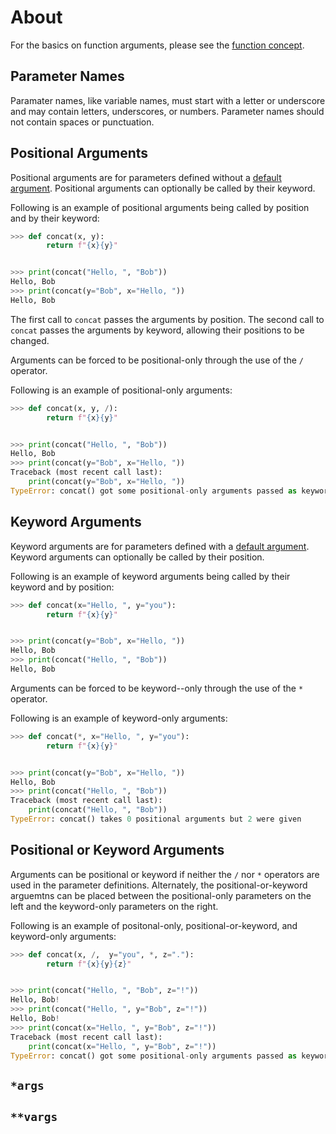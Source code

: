 # About

For the basics on function arguments, please see the [function concept][function concept].

## Parameter Names

Paramater names, like variable names, must start with a letter or underscore and may contain letters, underscores, or numbers.
Parameter names should not contain spaces or punctuation.

## Positional Arguments

Positional arguments are for parameters defined without a [default argument][default arguments].
Positional arguments can optionally be called by their keyword.

Following is an example of positional arguments being called by position and by their keyword:

```python
>>> def concat(x, y):
        return f"{x}{y}"


>>> print(concat("Hello, ", "Bob"))
Hello, Bob
>>> print(concat(y="Bob", x="Hello, "))
Hello, Bob

```

The first call to `concat` passes the arguments by position.
The second call to `concat` passes the arguments by keyword, allowing their positions to be changed.

Arguments can be forced to be positional-only through the use of the `/` operator.

Following is an example of positional-only arguments:

```python
>>> def concat(x, y, /):
        return f"{x}{y}"


>>> print(concat("Hello, ", "Bob"))
Hello, Bob
>>> print(concat(y="Bob", x="Hello, "))
Traceback (most recent call last):
    print(concat(y="Bob", x="Hello, "))
TypeError: concat() got some positional-only arguments passed as keyword arguments: 'x, y'

```

## Keyword Arguments

Keyword arguments are for parameters defined with a [default argument][default arguments].
Keyword arguments can optionally be called by their position.

Following is an example of keyword arguments being called by their keyword and by position:

```python
>>> def concat(x="Hello, ", y="you"):
        return f"{x}{y}"


>>> print(concat(y="Bob", x="Hello, "))
Hello, Bob
>>> print(concat("Hello, ", "Bob"))
Hello, Bob

```

Arguments can be forced to be keyword--only through the use of the `*` operator.

Following is an example of keyword-only arguments:

```python
>>> def concat(*, x="Hello, ", y="you"):
        return f"{x}{y}"


>>> print(concat(y="Bob", x="Hello, "))
Hello, Bob
>>> print(concat("Hello, ", "Bob"))
Traceback (most recent call last):
    print(concat("Hello, ", "Bob"))
TypeError: concat() takes 0 positional arguments but 2 were given

```

## Positional or Keyword Arguments

Arguments can be positional or keyword if neither the `/` nor `*` operators are used in the parameter definitions.
Alternately, the positional-or-keyword arguemtns can be placed between the positional-only parameters on the left and the keyword-only parameters on the right.

Following is an example of positonal-only, positional-or-keyword, and keyword-only arguments:

```python
>>> def concat(x, /,  y="you", *, z="."):
        return f"{x}{y}{z}"


>>> print(concat("Hello, ", "Bob", z="!"))
Hello, Bob!
>>> print(concat("Hello, ", y="Bob", z="!"))
Hello, Bob!
>>> print(concat(x="Hello, ", y="Bob", z="!"))
Traceback (most recent call last):
    print(concat(x="Hello, ", y="Bob", z="!"))
TypeError: concat() got some positional-only arguments passed as keyword arguments: 'x'

```

## `*args`

## `**vargs`

[default arguments]: https://www.geeksforgeeks.org/default-arguments-in-python/
[function concept]: ../functions/about.md

